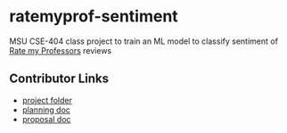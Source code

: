 # ratemyprof-sentiment
MSU CSE-404 class project to train an ML model to classify sentiment of [Rate my Professors](https://www.ratemyprofessors.com) reviews

## Contributor Links
- [project folder](https://drive.google.com/drive/u/1/folders/1-yRxhDr2BG3Yqbdb-PuqToN4wB_SDR1v)
- [planning doc](https://docs.google.com/document/d/1ug-BjT2Tx0U3bNUlenr7ny3dJCnmICqnC74eBUPjfCw/edit)
- [proposal doc](https://michiganstate-my.sharepoint.com/:w:/r/personal/founta57_msu_edu/_layouts/15/Doc.aspx?sourcedoc=%7B55960F22-ADCE-4304-8CA8-C72E5BC0CC3C%7D&file=acl.docx&action=default&mobileredirect=true&DefaultItemOpen=1&login_hint=founta57%40msu.edu&ct=1695753296365&wdOrigin=OFFICECOM-WEB.MAIN.REC&cid=7513e9a8-71d7-4c72-9bcf-a78ce9fd6614&wdPreviousSessionSrc=HarmonyWeb&wdPreviousSession=d6f3c6ab-ba62-4b21-93df-2ef6a61d437d](https://michiganstate-my.sharepoint.com/:w:/r/personal/founta57_msu_edu/Documents/CSE%20404/acl.docx?d=w55960f22adce43048ca8c72e5bc0cc3c&csf=1&web=1&e=V5iabM)https://michiganstate-my.sharepoint.com/:w:/r/personal/founta57_msu_edu/Documents/CSE%20404/acl.docx?d=w55960f22adce43048ca8c72e5bc0cc3c&csf=1&web=1&e=V5iabM)
